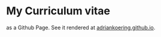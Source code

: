 # My Curriculum vitae

as a Github Page. See it rendered at [adriankoering.github.io](https://adriankoering.github.io/).

